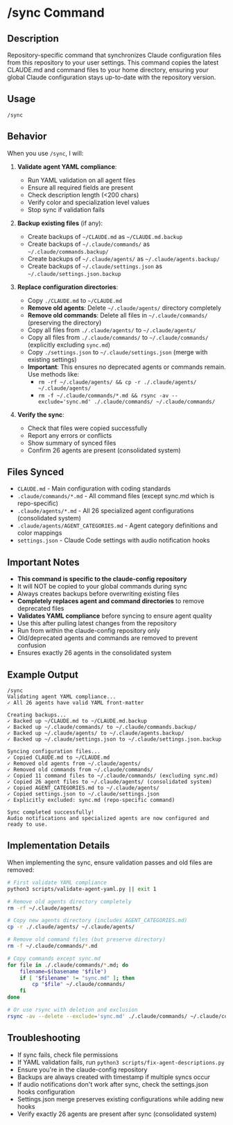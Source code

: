 # /sync Command

## Description
Repository-specific command that synchronizes Claude configuration files from this repository to your user settings. This command copies the latest CLAUDE.md and command files to your home directory, ensuring your global Claude configuration stays up-to-date with the repository version.

## Usage
```
/sync
```

## Behavior
When you use `/sync`, I will:

1. **Validate agent YAML compliance**:
   - Run YAML validation on all agent files
   - Ensure all required fields are present
   - Check description length (<200 chars)
   - Verify color and specialization level values
   - Stop sync if validation fails

2. **Backup existing files** (if any):
   - Create backups of `~/CLAUDE.md` as `~/CLAUDE.md.backup`
   - Create backups of `~/.claude/commands/` as `~/.claude/commands.backup/`
   - Create backups of `~/.claude/agents/` as `~/.claude/agents.backup/`
   - Create backups of `~/.claude/settings.json` as `~/.claude/settings.json.backup`

3. **Replace configuration directories**:
   - Copy `./CLAUDE.md` to `~/CLAUDE.md`
   - **Remove old agents**: Delete `~/.claude/agents/` directory completely
   - **Remove old commands**: Delete all files in `~/.claude/commands/` (preserving the directory)
   - Copy all files from `./.claude/agents/` to `~/.claude/agents/`
   - Copy all files from `./.claude/commands/` to `~/.claude/commands/` (explicitly excluding `sync.md`)
   - Copy `./settings.json` to `~/.claude/settings.json` (merge with existing settings)
   - **Important**: This ensures no deprecated agents or commands remain. Use methods like:
     - `rm -rf ~/.claude/agents/ && cp -r ./.claude/agents/ ~/.claude/agents/`
     - `rm -f ~/.claude/commands/*.md && rsync -av --exclude='sync.md' ./.claude/commands/ ~/.claude/commands/`

4. **Verify the sync**:
   - Check that files were copied successfully
   - Report any errors or conflicts
   - Show summary of synced files
   - Confirm 26 agents are present (consolidated system)

## Files Synced
- `CLAUDE.md` - Main configuration with coding standards
- `.claude/commands/*.md` - All command files (except sync.md which is repo-specific)
- `.claude/agents/*.md` - All 26 specialized agent configurations (consolidated system)
- `.claude/agents/AGENT_CATEGORIES.md` - Agent category definitions and color mappings
- `settings.json` - Claude Code settings with audio notification hooks

## Important Notes
- **This command is specific to the claude-config repository**
- It will NOT be copied to your global commands during sync
- Always creates backups before overwriting existing files
- **Completely replaces agent and command directories** to remove deprecated files
- **Validates YAML compliance** before syncing to ensure agent quality
- Use this after pulling latest changes from the repository
- Run from within the claude-config repository only
- Old/deprecated agents and commands are removed to prevent confusion
- Ensures exactly 26 agents in the consolidated system

## Example Output
```
/sync
Validating agent YAML compliance...
✓ All 26 agents have valid YAML front-matter

Creating backups...
✓ Backed up ~/CLAUDE.md to ~/CLAUDE.md.backup
✓ Backed up ~/.claude/commands/ to ~/.claude/commands.backup/
✓ Backed up ~/.claude/agents/ to ~/.claude/agents.backup/
✓ Backed up ~/.claude/settings.json to ~/.claude/settings.json.backup

Syncing configuration files...
✓ Copied CLAUDE.md to ~/CLAUDE.md
✓ Removed old agents from ~/.claude/agents/
✓ Removed old commands from ~/.claude/commands/
✓ Copied 11 command files to ~/.claude/commands/ (excluding sync.md)
✓ Copied 26 agent files to ~/.claude/agents/ (consolidated system)
✓ Copied AGENT_CATEGORIES.md to ~/.claude/agents/
✓ Copied settings.json to ~/.claude/settings.json
✓ Explicitly excluded: sync.md (repo-specific command)

Sync completed successfully!
Audio notifications and specialized agents are now configured and ready to use.
```

## Implementation Details
When implementing the sync, ensure validation passes and old files are removed:
```bash
# First validate YAML compliance
python3 scripts/validate-agent-yaml.py || exit 1

# Remove old agents directory completely
rm -rf ~/.claude/agents/

# Copy new agents directory (includes AGENT_CATEGORIES.md)
cp -r ./.claude/agents/ ~/.claude/agents/

# Remove old command files (but preserve directory)
rm -f ~/.claude/commands/*.md

# Copy commands except sync.md
for file in ./.claude/commands/*.md; do
    filename=$(basename "$file")
    if [ "$filename" != "sync.md" ]; then
        cp "$file" ~/.claude/commands/
    fi
done

# Or use rsync with deletion and exclusion
rsync -av --delete --exclude='sync.md' ./.claude/commands/ ~/.claude/commands/
```

## Troubleshooting
- If sync fails, check file permissions
- If YAML validation fails, run `python3 scripts/fix-agent-descriptions.py`
- Ensure you're in the claude-config repository
- Backups are always created with timestamp if multiple syncs occur
- If audio notifications don't work after sync, check the settings.json hooks configuration
- Settings.json merge preserves existing configurations while adding new hooks
- Verify exactly 26 agents are present after sync (consolidated system)